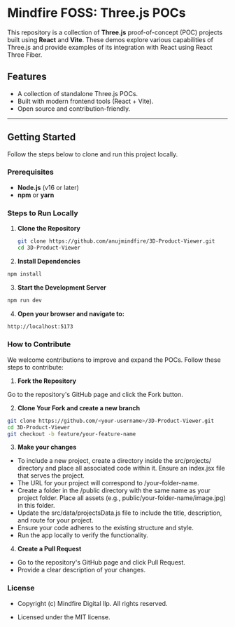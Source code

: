 # Mindfire FOSS: Three.js POCs

This repository is a collection of **Three.js** proof-of-concept (POC) projects built using **React** and **Vite**. These demos explore various capabilities of Three.js and provide examples of its integration with React using React Three Fiber.

## Features
- A collection of standalone Three.js POCs.
- Built with modern frontend tools (React + Vite).
- Open source and contribution-friendly.

---

## Getting Started

Follow the steps below to clone and run this project locally.

### Prerequisites
- **Node.js** (v16 or later)
- **npm** or **yarn**

### Steps to Run Locally
1. **Clone the Repository**  
   ```bash
   git clone https://github.com/anujmindfire/3D-Product-Viewer.git
   cd 3D-Product-Viewer
   ```
2. **Install Dependencies**
```bash
npm install
```
3. **Start the Development Server**
```bash
npm run dev
```
4. **Open your browser and navigate to:**
```bash
http://localhost:5173
```
### How to Contribute

We welcome contributions to improve and expand the POCs. Follow these steps to contribute:

1. **Fork the Repository**

Go to the repository's GitHub page and click the Fork button.

2. **Clone Your Fork and create a new branch**

```bash
git clone https://github.com/<your-username>/3D-Product-Viewer.git
cd 3D-Product-Viewer
git checkout -b feature/your-feature-name
```

3. **Make your changes**
- To include a new project, create a directory inside the src/projects/ directory and place all associated code within it. Ensure an index.jsx file that serves the project.
- The URL for your project will correspond to /your-folder-name.
- Create a folder in the /public directory with the same name as your project folder. Place all assets (e.g., public/your-folder-name/image.jpg) in this folder.
- Update the src/data/projectsData.js file to include the title, description, and route for your project.
- Ensure your code adheres to the existing structure and style.
- Run the app locally to verify the functionality.



4. **Create a Pull Request**
- Go to the repository's GitHub page and click Pull Request.
- Provide a clear description of your changes.

### License
- Copyright (c) Mindfire Digital llp. All rights reserved.

- Licensed under the MIT license.




